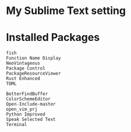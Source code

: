# My Sublime Text setting

# Installed Packages

```
fish
Function Name Display
NeoVintageous
Package Control
PackageResourceViewer
Rust Enhanced
TOML

BetterFindBuffer
ColorSchemeEditor
Open-Include-master
open_vim_prj
Python Improved
Speak Selected Text
Terminal
```